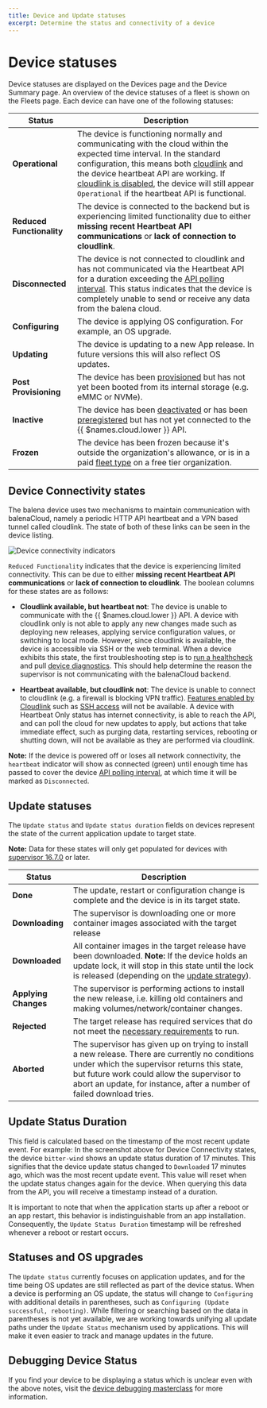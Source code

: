 ```yaml
---
title: Device and Update statuses
excerpt: Determine the status and connectivity of a device
---
```


# Device statuses

Device statuses are displayed on the Devices page and the Device Summary page. An overview of the device statuses of a fleet is shown on the Fleets page. Each device can have one of the following statuses:

| Status                                       | Description                                                                                                                                                                      |
|----------------------------------------------|----------------------------------------------------------------------------------------------------------------------------------------------------------------------------------|
| **Operational**                              | The device is functioning normally and communicating with the cloud within the expected time interval. In the standard configuration, this means both [cloudlink][cloudlink] and the device heartbeat API are working. If [cloudlink is disabled][bandwidth-reduction], the device will still appear `Operational` if the heartbeat API is functional.   |
| **Reduced Functionality**        | The device is connected to the backend but is experiencing limited functionality due to either **missing recent Heartbeat API communications** or **lack of connection to cloudlink**.                                                                                       |
| **Disconnected**                                  | The device is not connected to cloudlink and has not communicated via the Heartbeat API for a duration exceeding the [API polling interval][poll-interval]. This status indicates that the device is completely unable to send or receive any data from the balena cloud.                                                                                                                                                           |
| **Configuring**                              | The device is applying OS configuration. For example, an OS upgrade.                                                                                                                                         |
| **Updating**                                 | The device is updating to a new App release. In future versions this will also reflect OS updates.                                                                                                                                        |
| **Post Provisioning**                        | The device has been [provisioned][device-provisioning] but has not yet been booted from its internal storage (e.g. eMMC or NVMe).                                                                                              |
| **Inactive**                                 | The device has been [deactivated][deactivated] or has been [preregistered][preregistered] but has not yet connected to the {{ $names.cloud.lower }} API.                         |
| **Frozen**                                   | The device has been frozen because it's outside the organization's allowance, or is in a paid [fleet type][fleet type] on a free tier organization.                              |


## Device Connectivity states



The balena device uses two mechanisms to maintain communication with balenaCloud, namely a periodic HTTP API heartbeat and a VPN based tunnel called cloudlink. The state of both of these links can be seen in the device listing.

![Device connectivity indicators](/img/common/main_dashboard/device_status.webp)

`Reduced Functionality` indicates that the device is experiencing limited connectivity. This can be due to either **missing recent Heartbeat API communications** or **lack of connection to cloudlink**. The boolean columns for these states are as follows:

- **Cloudlink available, but heartbeat not**: The device is unable to communicate with the {{ $names.cloud.lower }} API. A device with cloudlink only is not able to apply any new changes made such as deploying new releases, applying service configuration values, or switching to local mode. However, since cloudlink is available, the device is accessible via SSH or the web terminal. When a device exhibits this state, the first troubleshooting step is to [run a healthcheck](https://docs.balena.io/reference/diagnostics/#device-health-checks) and pull [device diagnostics](https://docs.balena.io/reference/diagnostics/#device-diagnostics). This should help determine the reason the supervisor is not communicating with the balenaCloud backend.

- **Heartbeat available, but cloudlink not**: The device is unable to connect to cloudlink (e.g. a firewall is blocking VPN traffic). [Features enabled by Cloudlink][cloudlink] such as [SSH access][ssh-access] will not be available. A device with Heartbeat Only status has internet connectivity, is able to reach the API, and can poll the cloud for new updates to apply, but actions that take immediate effect, such as purging data, restarting services, rebooting or shutting down, will not be available as they are performed via cloudlink.

__Note:__ If the device is powered off or loses all network connectivity, the `heartbeat` indicator will show as connected (green) until enough time has passed to cover the device [API polling interval][poll-interval], at which time it will be marked as `Disconnected`.


## Update statuses

The `Update status` and `Update status duration` fields on devices represent the state of the current application update to target state. 

__Note:__ Data for these states will only get populated for devices with [supervisor 16.7.0](https://github.com/balena-os/balena-supervisor/blob/master/CHANGELOG.md#v1670) or later.

| Status                                       | Description                                                                                                                                                                      |
|----------------------------------------------|----------------------------------------------------------------------------------------------------------------------------------------------------------------------------------|
| **Done**                              | The update, restart or configuration change is complete and the device is in its target state.                                          |
| **Downloading**                       | The supervisor is downloading one or more container images associated with the target release                                           |
| **Downloaded**                        | All container images in the target release have been downloaded. **Note:** If the device holds an update lock, it will stop in this state until the lock is released (depending on the [update strategy](https://docs.balena.io/learn/deploy/release-strategy/update-strategies/#controlling-the-update-strategy)). |
| **Applying Changes**                  | The supervisor is performing actions to install the new release, i.e. killing old containers and making volumes/network/container changes.    |
| **Rejected**                          | The target release has required services that do not meet the [necessary requirements](https://docs.balena.io/learn/develop/multicontainer/#container-requirements) to run. |
| **Aborted**                           | The supervisor has given up on trying to install a new release. There are currently no conditions under which the supervisor returns this state, but future work could allow the supervisor to abort an update, for instance, after a number of failed download tries.    |

## Update Status Duration

This field is calculated based on the timestamp of the most recent update event. For example: In the screenshot above for Device Connectivity states, the device `bitter-wind` shows an update status duration of 17 minutes. This signifies that the device update status changed to `Downloaded` 17 minutes ago, which was the most recent update event. This value will reset when the update status changes again for the device. When querying this data from the API, you will receive a timestamp instead of a duration.

It is important to note that when the application starts up after a reboot or an app restart, this behavior is indistinguishable from an app installation. Consequently, the `Update Status Duration` timestamp will be refreshed whenever a reboot or restart occurs.

## Statuses and OS upgrades

The `Update status` currently focuses on application updates, and for the time being OS updates are still reflected as part of the device status. When a device is performing an OS update, the status will change to `Configuring` with additional details in parentheses, such as `Configuring (Update successful, rebooting)`. While filtering or searching based on the data in parentheses is not yet available, we are working towards unifying all update paths under the `Update Status` mechanism used by applications. This will make it even easier to track and manage updates in the future.

## Debugging Device Status

If you find your device to be displaying a status which is unclear even with the above notes, visit the [device debugging masterclass][debugging-masterclass] for more information.

[deactivated]: /learn/accounts/billing/#inactive-devices
[poll-interval]: /learn/manage/configuration/#variable-list
[device-provisioning]: /learn/welcome/primer/#device-provisioning
[preregistered]:/learn/more/masterclasses/advanced-cli/#52-preregistering-a-device
[fleet type]:/learn/accounts/fleet-types
[debugging-masterclass]:/learn/more/masterclasses/device-debugging
[cloudlink]:/learn/welcome/security/#cloudlink
[bandwidth-reduction]:/reference/supervisor/bandwidth-reduction/#side-effects--warnings
[ssh-access]:/learn/manage/ssh-access/
